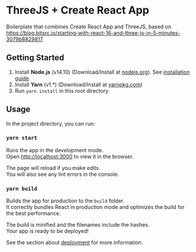 # ThreeJS + Create React App

Boilerplate that combines Create React App and ThreeJS, based on https://blog.bitsrc.io/starting-with-react-16-and-three-js-in-5-minutes-3079b8829817

## Getting Started

1. Install **Node.js** (v14.10) (Download/Install at [nodejs.org](https://nodejs.org/dist/latest-v14.x)). See [installation guide](https://github.com/nodejs/help/wiki/Installation).
2. Install **Yarn** (v1.\*) (Download/Install at [yarnpkg.com](https://yarnpkg.com/lang/en/docs/install/#mac-stable))
3. Run `yarn install` in this root directory

## Usage

In the project directory, you can run:

### `yarn start`

Runs the app in the development mode.\
Open [http://localhost:3000](http://localhost:3000) to view it in the browser.

The page will reload if you make edits.\
You will also see any lint errors in the console.

### `yarn build`

Builds the app for production to the `build` folder.\
It correctly bundles React in production mode and optimizes the build for the best performance.

The build is minified and the filenames include the hashes.\
Your app is ready to be deployed!

See the section about [deployment](https://facebook.github.io/create-react-app/docs/deployment) for more information.
